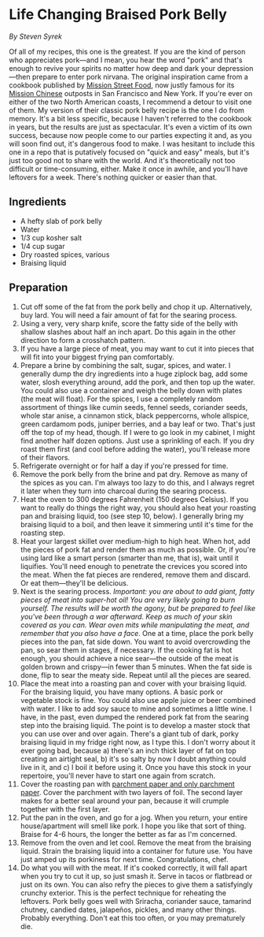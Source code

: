 # Life Changing Braised Pork Belly

_By Steven Syrek_

Of all of my recipes, this one is the greatest. If you are the kind of person who appreciates pork—and I mean, you hear the word "pork" and that's enough to revive your spirits no matter how deep and dark your depression—then prepare to enter pork nirvana. The original inspiration came from a cookbook published by [Mission Street Food](http://www.missionstreetfood.com), now justly famous for its [Mission Chinese](https://www.missionchinesefood.com) outposts in San Francisco and New York. If you're ever on either of the two North American coasts, I recommend a detour to visit one of them. My version of their classic pork belly recipe is the one I do from memory. It's a bit less specific, because I haven't referred to the cookbook in years, but the results are just as spectacular. It's even a victim of its own success, because now people come to our parties expecting it and, as you will soon find out, it's dangerous food to make. I was hesitant to include this one in a repo that is putatively focused on "quick and easy" meals, but it's just too good not to share with the world. And it's theoretically not too difficult or time-consuming, either. Make it once in awhile, and you'll have leftovers for a week. There's nothing quicker or easier than that.

## Ingredients

- A hefty slab of pork belly
- Water
- 1/3 cup kosher salt
- 1/4 cup sugar
- Dry roasted spices, various
- Braising liquid

## Preparation

1. Cut off some of the fat from the pork belly and chop it up. Alternatively, buy lard. You will need a fair amount of fat for the searing process.
2. Using a very, very sharp knife, score the fatty side of the belly with shallow slashes about half an inch apart. Do this again in the other direction to form a crosshatch pattern.
3. If you have a large piece of meat, you may want to cut it into pieces that will fit into your biggest frying pan comfortably.
4. Prepare a brine by combining the salt, sugar, spices, and water. I generally dump the dry ingredients into a huge ziplock bag, add some water, slosh everything around, add the pork, and then top up the water. You could also use a container and weigh the belly down with plates (the meat will float). For the spices, I use a completely random assortment of things like cumin seeds, fennel seeds, coriander seeds, whole star anise, a cinnamon stick, black peppercorns, whole allspice, green cardamom pods, juniper berries, and a bay leaf or two. That's just off the top of my head, though. If I were to go look in my cabinet, I might find another half dozen options. Just use a sprinkling of each. If you dry roast them first (and cool before adding the water), you'll release more of their flavors.
5. Refrigerate overnight or for half a day if you're pressed for time.
6. Remove the pork belly from the brine and pat dry. Remove as many of the spices as you can. I'm always too lazy to do this, and I always regret it later when they turn into charcoal during the searing process.
7. Heat the oven to 300 degrees Fahrenheit (150 degrees Celsius). If you want to really do things the right way, you should also heat your roasting pan and braising liquid, too (see step 10, below). I generally bring my braising liquid to a boil, and then leave it simmering until it's time for the roasting step.
8. Heat your largest skillet over medium-high to high heat. When hot, add the pieces of pork fat and render them as much as possible. Or, if you're using lard like a smart person (smarter than me, that is), wait until it liquifies. You'll need enough to penetrate the crevices you scored into the meat. When the fat pieces are rendered, remove them and discard. Or eat them—they'll be delicious.
9. Next is the searing process. _Important: you are about to add giant, fatty pieces of meat into super-hot oil! You are very likely going to burn yourself. The results will be worth the agony, but be prepared to feel like you've been through a war afterward. Keep as much of your skin covered as you can. Wear oven mits while manipulating the meat, and remember that you also have a face_. One at a time, place the pork belly pieces into the pan, fat side down. You want to avoid overcrowding the pan, so sear them in stages, if necessary. If the cooking fat is hot enough, you should achieve a nice sear—the outside of the meat is golden brown and crispy—in fewer than 5 minutes. When the fat side is done, flip to sear the meaty side. Repeat until all the pieces are seared.
10. Place the meat into a roasting pan and cover with your braising liquid. For the braising liquid, you have many options. A basic pork or vegetable stock is fine. You could also use apple juice or beer combined with water. I like to add soy sauce to mine and sometimes a little wine. I have, in the past, even dumped the rendered pork fat from the searing step into the braising liquid. The point is to develop a master stock that you can use over and over again. There's a giant tub of dark, porky braising liquid in my fridge right now, as I type this. I don't worry about it ever going bad, because a) there's an inch thick layer of fat on top creating an airtight seal, b) it's so salty by now I doubt anything could live in it, and c) I boil it before using it. Once you have this stock in your repertoire, you'll never have to start one again from scratch.
11. Cover the roasting pan with [parchment paper and only parchment paper](https://www.marthastewart.com/269281/parchment-vs-wax-paper). Cover the parchment with two layers of foil. The second layer makes for a better seal around your pan, because it will crumple together with the first layer.
12. Put the pan in the oven, and go for a jog. When you return, your entire house/apartment will smell like pork. I hope you like that sort of thing. Braise for 4-6 hours, the longer the better as far as I'm concerned.
13. Remove from the oven and let cool. Remove the meat from the braising liquid. Strain the braising liquid into a container for future use. You have just amped up its porkiness for next time. Congratulations, chef.
14. Do what you will with the meat. If it's cooked correctly, it will fall apart when you try to cut it up, so just smash it. Serve in tacos or flatbread or just on its own. You can also refry the pieces to give them a satisfyingly crunchy exterior. This is the perfect technique for reheating the leftovers. Pork belly goes well with Sriracha, coriander sauce, tamarind chutney, candied dates, jalapeños, pickles, and many other things. Probably everything. Don't eat this too often, or you may prematurely die.